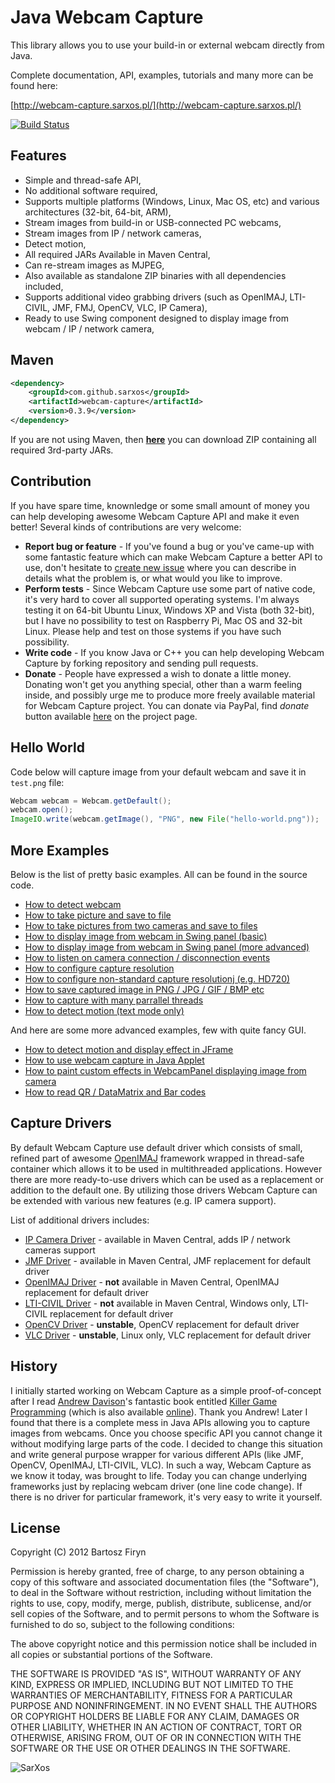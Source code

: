 # Java Webcam Capture

This library allows you to use your build-in or external webcam directly from Java.

Complete documentation, API, examples, tutorials and many more can be found here:

[http://webcam-capture.sarxos.pl/](http://webcam-capture.sarxos.pl/)


[![Build Status](https://secure.travis-ci.org/sarxos/webcam-capture.png?branch=master)](http://travis-ci.org/sarxos/webcam-capture)

## Features

* Simple and thread-safe API,
* No additional software required,
* Supports multiple platforms (Windows, Linux, Mac OS, etc) and various architectures (32-bit, 64-bit, ARM),
* Stream images from build-in or USB-connected PC webcams, 
* Stream images from IP / network cameras,
* Detect motion,
* All required JARs Available in Maven Central,
* Can re-stream images as MJPEG,
* Also available as standalone ZIP binaries with all dependencies included,
* Supports additional video grabbing drivers (such as OpenIMAJ, LTI-CIVIL, JMF, FMJ, OpenCV, VLC, IP Camera),
* Ready to use Swing component designed to display image from webcam / IP / network camera,

## Maven

```xml
<dependency>
	<groupId>com.github.sarxos</groupId>
	<artifactId>webcam-capture</artifactId>
	<version>0.3.9</version>
</dependency>
```

If you are not using Maven, then **[here](http://www.sarxos.pl/repo/maven2/com/github/sarxos/webcam-capture/0.3.9/webcam-capture-0.3.9-dist.zip)**
you can download ZIP containing all required 3rd-party JARs.

## Contribution

If you have spare time, knownledge or some small amount of money you 
can help developing 
awesome Webcam Capture API and make it even better! Several kinds of 
contributions are very welcome:

* **Report bug or feature** - If you've found a bug or you've came-up with some fantastic feature which 
can make Webcam Capture a better API to use, don't hesitate to 
[create new issue](https://github.com/sarxos/webcam-capture/issues/new) 
where you can describe in details what the problem is, or what would you
like to improve.
* **Perform tests** - Since Webcam Capture use some part of native code, it's very 
hard to cover all supported operating systems. I'm always testing it
on 64-bit Ubuntu Linux, Windows XP and Vista (both 32-bit), but I
have no possibility to test on Raspberry Pi, Mac OS and 32-bit Linux.
Please help and test on those systems if you have such possibility. 
* **Write code** - If you know Java or C++ you can help developing Webcam Capture by 
forking repository and sending pull requests.
* **Donate** - People have expressed a wish to donate a little money. Donating won't 
get you anything special, other than a warm feeling inside, and possibly 
urge me to produce more freely available material for Webcam Capture 
project. You can donate via PayPal, find _donate_ button available 
[here](http://webcam-capture.sarxos.pl/#contribute) on the project page.


## Hello World

Code below will capture image from your default webcam and save it in ```test.png``` file:

```java
Webcam webcam = Webcam.getDefault();
webcam.open();
ImageIO.write(webcam.getImage(), "PNG", new File("hello-world.png"));
```

## More Examples

Below is the list of pretty basic examples. All can be found in the source code.

* [How to detect webcam](https://github.com/sarxos/webcam-capture/blob/master/webcam-capture/src/example/java/com/github/sarxos/webcam/DetectWebcamExample.java)
* [How to take picture and save to file](https://github.com/sarxos/webcam-capture/blob/master/webcam-capture/src/example/java/com/github/sarxos/webcam/TakePictureExample.java)
* [How to take pictures from two cameras and save to files](https://github.com/sarxos/webcam-capture/blob/master/webcam-capture/src/example/java/com/github/sarxos/webcam/TakePictureFromTwoCamsExample.java)
* [How to display image from webcam in Swing panel (basic)](https://github.com/sarxos/webcam-capture/blob/master/webcam-capture/src/example/java/com/github/sarxos/webcam/WebcamPanelExample.java)
* [How to display image from webcam in Swing panel (more advanced)](https://github.com/sarxos/webcam-capture/blob/master/webcam-capture/src/example/java/com/github/sarxos/webcam/WebcamViewerExample.java)
* [How to listen on camera connection / disconnection events](https://github.com/sarxos/webcam-capture/blob/master/webcam-capture/src/example/java/com/github/sarxos/webcam/WebcamDiscoveryListenerExample.java)
* [How to configure capture resolution](https://github.com/sarxos/webcam-capture/blob/master/webcam-capture/src/example/java/com/github/sarxos/webcam/TakePictureDifferentSizeExample.java)
* [How to configure non-standard capture resolutionj (e.g. HD720)](https://github.com/sarxos/webcam-capture/blob/master/webcam-capture/src/example/java/com/github/sarxos/webcam/CustomResolutionExample.java)
* [How to save captured image in PNG / JPG / GIF / BMP etc](https://github.com/sarxos/webcam-capture/blob/master/webcam-capture/src/example/java/com/github/sarxos/webcam/DifferentFileFormatsExample.java)
* [How to capture with many parrallel threads](https://github.com/sarxos/webcam-capture/blob/master/webcam-capture/src/example/java/com/github/sarxos/webcam/ConcurrentThreadsExample.java)
* [How to detect motion (text mode only)](https://github.com/sarxos/webcam-capture/blob/master/webcam-capture/src/example/java/com/github/sarxos/webcam/DetectMotionExample.java)

And here are some more advanced examples, few with quite fancy GUI.

* [How to detect motion and display effect in JFrame](https://github.com/sarxos/webcam-capture/blob/master/webcam-capture-examples/webcam-capture-motiondetector)
* [How to use webcam capture in Java Applet](https://github.com/sarxos/webcam-capture/tree/master/webcam-capture-examples/webcam-capture-applet)
* [How to paint custom effects in WebcamPanel displaying image from camera](https://github.com/sarxos/webcam-capture/tree/master/webcam-capture-examples/webcam-capture-painter)
* [How to read QR / DataMatrix and Bar codes](https://github.com/sarxos/webcam-capture/tree/master/webcam-capture-examples/webcam-capture-qrcode)


## Capture Drivers

By default Webcam Capture use default driver which consists of small, refined
part of awesome [OpenIMAJ](http://sourceforge.net/p/openimaj/home/OpenIMAJ/) 
framework wrapped in thread-safe container which allows it to be used in 
multithreaded applications. 
However there are more ready-to-use drivers which can be used as a replacement 
or addition to the default one. By utilizing those drivers Webcam Capture can 
be extended with various new features (e.g. IP camera support).

List of additional drivers includes:

* [IP Camera Driver](https://github.com/sarxos/webcam-capture/tree/master/webcam-capture-drivers/webcam-capture-driver-ipcam) - available in Maven Central, adds IP / network cameras support
* [JMF Driver](https://github.com/sarxos/webcam-capture/tree/master/webcam-capture-drivers/webcam-capture-driver-jmf) - available in Maven Central, JMF replacement for default driver
* [OpenIMAJ Driver](https://github.com/sarxos/webcam-capture/tree/master/webcam-capture-drivers/webcam-capture-driver-openimaj) - **not** available in Maven Central, OpenIMAJ replacement for default driver
* [LTI-CIVIL Driver](https://github.com/sarxos/webcam-capture/tree/master/webcam-capture-drivers/webcam-capture-driver-lti-civil) - **not** available in Maven Central, Windows only, LTI-CIVIL replacement for default driver
* [OpenCV Driver](https://github.com/sarxos/webcam-capture/tree/master/webcam-capture-drivers/webcam-capture-driver-javacv) - **unstable**, OpenCV replacement for default driver
* [VLC Driver](https://github.com/sarxos/webcam-capture/tree/master/wwebcam-capture-drivers/ebcam-capture-driver-vlcj) - **unstable**, Linux only, VLC replacement for default driver

## History

I initially started working on Webcam Capture as a simple proof-of-concept after 
I read [Andrew Davison](http://fivedots.coe.psu.ac.th/~ad/)'s fantastic book entitled
[Killer Game Programming](http://www.amazon.com/Killer-Game-Programming-Andrew-Davison/dp/0596007302/ref=sr_1_1?s=books&ie=UTF8&qid=1360352393&sr=1-1&keywords=killer+game+programming)
(which is also available [online](http://fivedots.coe.psu.ac.th/~ad/jg/)). Thank you Andrew! 
Later I found that there is a complete mess in Java APIs allowing you to capture images
from webcams. Once you choose specific API you cannot change it without modifying 
large parts of the code. I decided to change this situation and write general purpose
wrapper for various different APIs (like JMF, OpenCV, OpenIMAJ, LTI-CIVIL, VLC).
In such a way, Webcam Capture as we know it today, was brought to life. Today you 
can change underlying frameworks just by replacing webcam driver (one line code 
change). If there is no driver for particular framework, it's very easy to write it
yourself.

## License

Copyright (C) 2012 Bartosz Firyn

Permission is hereby granted, free of charge, to any person obtaining a copy of this software and associated documentation files (the "Software"), to deal in the Software without restriction, including without limitation the rights to use, copy, modify, merge, publish, distribute, sublicense, and/or sell copies of the Software, and to permit persons to whom the Software is furnished to do so, subject to the following conditions:

The above copyright notice and this permission notice shall be included in all copies or substantial portions of the Software.

THE SOFTWARE IS PROVIDED "AS IS", WITHOUT WARRANTY OF ANY KIND, EXPRESS OR IMPLIED, INCLUDING BUT NOT LIMITED TO THE WARRANTIES OF MERCHANTABILITY, FITNESS FOR A PARTICULAR PURPOSE AND NONINFRINGEMENT. IN NO EVENT SHALL THE AUTHORS OR COPYRIGHT HOLDERS BE LIABLE FOR ANY CLAIM, DAMAGES OR OTHER LIABILITY, WHETHER IN AN ACTION OF CONTRACT, TORT OR OTHERWISE, ARISING FROM, OUT OF OR IN CONNECTION WITH THE SOFTWARE OR THE USE OR OTHER DEALINGS IN THE SOFTWARE.

![SarXos](https://raw.github.com/sarxos/webcam-capture/master/sarxos.png "SarXos")


